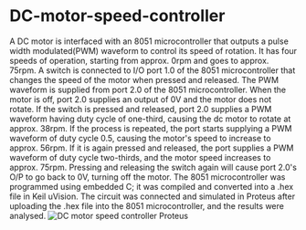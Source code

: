# DC-motor-speed-controller
A DC motor is interfaced with an 8051 microcontroller that outputs a pulse width modulated(PWM) waveform to control its speed of rotation. It has four speeds of operation, starting from approx. 0rpm and goes to approx. 75rpm. A switch is connected to I/O port 1.0 of the 8051 microcontroller that changes the speed of the motor when pressed and released. The PWM waveform is supplied from port 2.0 of the 8051 microcontroller. 
When the motor is off, port 2.0 supplies an output of 0V and the motor does not rotate.  If the switch is pressed and released, port 2.0 supplies a PWM waveform having duty cycle of one-third, causing the dc motor to rotate at approx. 38rpm. If the process is repeated, the port starts supplying a PWM waveform of duty cycle 0.5, causing the motor's speed to increase to approx. 56rpm. If it is again pressed and released, the port supplies a PWM waveform of duty cycle two-thirds, and the motor speed increases to approx.  75rpm. Pressing and releasing the switch again will cause port 2.0's O/P to go back to 0V, turning off the motor.
The 8051 microcontroller was programmed using embedded C; it was compiled and converted into a .hex file in Keil uVision. 
The circuit was connected and simulated in Proteus after uploading the .hex file into the 8051 microcontroller, and the results were analysed.
![DC motor speed controller Proteus](https://user-images.githubusercontent.com/78854012/232288050-4b8399a5-581a-433c-ab0a-4841211e4cc4.jpg)

